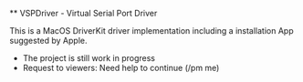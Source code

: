 ** VSPDriver - Virtual Serial Port Driver

This is a MacOS DriverKit driver implementation including
a installation App suggested by Apple.

- The project is still work in progress 
- Request to viewers: Need help to continue (/pm me)
 
